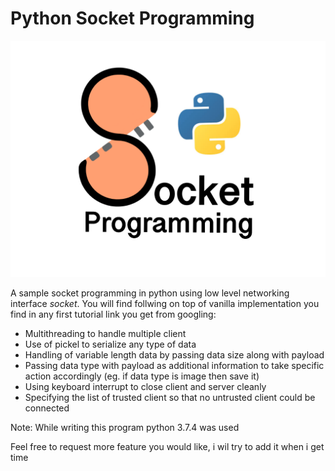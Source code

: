 # Python Socket Programming
<p align="center">
<img src="./client_data/sample_image.png" alt="drawing" width="512"/>
</p>

A sample socket programming in python using low level networking interface *socket*. You will find follwing on top of vanilla implementation you find in any first tutorial link you get from googling:
* Multithreading to handle multiple client
* Use of pickel to serialize any type of data 
* Handling of variable length data by passing data size along with payload
* Passing data type with payload as additional information to take specific action accordingly (eg. if data type is image then save it)
* Using keyboard interrupt to close client and server cleanly
* Specifying the list of trusted client so that no untrusted client could be connected

Note: While writing this program python 3.7.4 was used

Feel free to request more feature you would like, i wil try to add it when i get time


